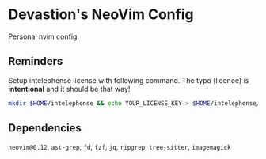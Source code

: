 # Devastion's NeoVim Config

Personal nvim config.

## Reminders

Setup intelephense license with following command. The typo (licence) is **intentional** and it should be that way!

```sh
mkdir $HOME/intelephense && echo YOUR_LICENSE_KEY > $HOME/intelephense/licence.txt
```

## Dependencies

`neovim@0.12`, `ast-grep`, `fd`, `fzf`, `jq`, `ripgrep`, `tree-sitter`, `imagemagick`
